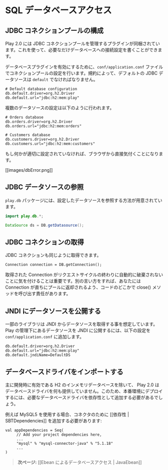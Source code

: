 <!-- translated -->
<!--
# Accessing an SQL database
-->
# SQL データベースアクセス

<!--
## Configuring JDBC connection pools
-->
## JDBC コネクションプールの構成

<!--
Play 2.0 provides a plugin for managing JDBC connection pools. You can configure as many databases you need.
-->
Play 2.0 には JDBC コネクションプールを管理するプラグインが同梱されています。これを使って、必要なだけデータベースへの接続設定を書くことができます。

<!--
To enable the database plugin, configure a connection pool in the `conf/application.conf` file. By convention the default JDBC data source must be called `default`:
-->
データベースプラグインを有効にするために、`conf/application.conf` ファイルでコネクションプールの設定を行います。規約によって、デフォルトの JDBC データソースは `default` でなければなりません。

```properties
# Default database configuration
db.default.driver=org.h2.Driver
db.default.url="jdbc:h2:mem:play"
```

<!--
To configure several data sources:
-->
複数のデータソースの設定は以下のように行われます。

```properties
# Orders database
db.orders.driver=org.h2.Driver
db.orders.url="jdbc:h2:mem:orders"

# Customers database
db.customers.driver=org.h2.Driver
db.customers.url="jdbc:h2:mem:customers"
```

<!--
If something isn’t properly configured, you will be notified directly in your browser:
-->
もし何かが適切に設定されていなければ、ブラウザから直接気付くことになります。

[[images/dbError.png]]

<!--
## Accessing the JDBC datasource
-->
## JDBC データソースの参照

<!--
The `play.db` package provides access to the configured data sources:
-->
`play.db` パッケージには、設定したデータソースを参照する方法が用意されています。

```java
import play.db.*;

DataSource ds = DB.getDatasource();
```

<!--
## Obtaining a JDBC connection
-->
## JDBC コネクションの取得

<!--
You can retrieve a JDBC connection the same way:
-->
JDBC コネクションも同じように取得できます。

```
Connection connection = DB.getConnection();
```

<!--
It is important to note that resulting Connections are not automatically disposed at the end of the request cycle. In other words, you are responsible for calling their close() method somewhere in your code so that they can be immediately returned to the pool.
-->
取得された Connection がリクエストサイクルの終わりに自動的に破棄されないことに気を付けることは重要です。別の言い方をすれば、あなたには Connection が直ちにプールに返却されるよう、コードのどこかで close() メソッドを呼び出す責任があります。

<!--
## Exposing the datasource through JNDI
-->
## JNDI にデータソースを公開する

<!--
Some libraries expect to retrieve the `Datasource` reference from JNDI. You can expose any Play managed datasource via JDNI by adding this configuration in `conf/application.conf`:
-->
一部のライブラリは JNDI からデータソースを取得する事を想定しています。 Play の管理下にあるデータソースを JNDI に公開するには、以下の設定を `conf/application.conf` に追加します。

```
db.default.driver=org.h2.Driver
db.default.url="jdbc:h2:mem:play"
db.default.jndiName=DefaultDS
```

<!--
## Importing a Database Driver
-->
## データベースドライバをインポートする

<!--
Other than for the h2 in-memory database, useful mostly in development mode, Play 2.0 does not provide any database drivers. Consequently, to deploy in production you will have to add your database driver as an application dependency.
-->
主に開発時に有効である H2 のインメモリデータベースを除いて、 Play 2.0 はデータベースドライバを何も提供していません。このため、本番環境にデプロイするには、必要なデータベースドライバを依存性として追加する必要があるでしょう。

<!--
For example, if you use MySQL5, you need to add a [[dependency| SBTDependencies]] for the connector:
-->
例えば MySQL5 を使用する場合、コネクタのために [[依存性 | SBTDependencies]] を追加する必要があります:

```
val appDependencies = Seq(
     // Add your project dependencies here,
     ...
     "mysql" % "mysql-connector-java" % "5.1.18"
     ...
)
```

<!--
> **Next:** [[Using Ebean to access your database | JavaEbean]]
-->
> **次ページ:** [[Ebean によるデータベースアクセス | JavaEbean]]